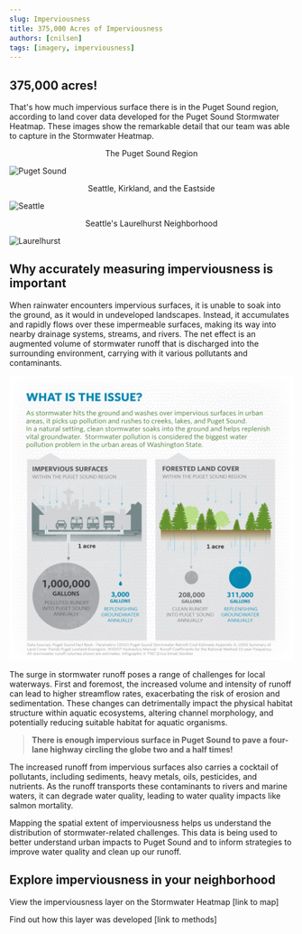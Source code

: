```yaml
---
slug: Imperviousness
title: 375,000 Acres of Imperviousness
authors: [cnilsen]
tags: [imagery, imperviousness]
---
```


## 375,000 acres!

That's how much impervious surface there is in the Puget Sound region, according to
land cover data developed for the Puget Sound Stormwater Heatmap. These images show
the remarkable detail that our team was able to capture in the Stormwater Heatmap.




<!-- ![Overview](./pic.png) -->
<figcaption align = "center">The Puget Sound Region</figcaption>

![Puget Sound](./pic.png)




<figcaption align = "center">Seattle, Kirkland, and the Eastside</figcaption>

![Seattle](./mi2.png)



<figcaption align = "center">Seattle's Laurelhurst Neighborhood</figcaption>

![Laurelhurst](./mi.png)

## Why accurately measuring imperviousness is  important
When rainwater encounters impervious surfaces, it is unable to soak into the ground, as it would in undeveloped landscapes. Instead, it accumulates and rapidly flows over these impermeable surfaces, making its way into nearby drainage systems, streams, and rivers. The net effect is an augmented volume of stormwater runoff that is discharged into the surrounding environment, carrying with it various pollutants and contaminants.

![imperviousness](./tnc_infographic.jpg)


The surge in stormwater runoff poses a range of challenges for local waterways. First and foremost, the increased volume and intensity of runoff can lead to higher streamflow rates, exacerbating the risk of erosion and sedimentation. These changes can detrimentally impact the physical habitat structure within aquatic ecosystems, altering channel morphology, and potentially reducing suitable habitat for aquatic organisms.

> **There is enough impervious surface in Puget Sound to pave a four-lane highway circling the globe two and a half times!**

The increased runoff from impervious surfaces also carries a cocktail of pollutants, including sediments, heavy metals, oils, pesticides, and nutrients. As the runoff transports these contaminants to rivers and marine waters, it can degrade water quality, leading to water quality impacts like salmon mortality.

Mapping the spatial extent of imperviousness helps us understand  the distribution of stormwater-related challenges. This data is being used to better understand urban impacts to Puget Sound and to inform strategies to improve water quality and clean up our runoff.

## Explore imperviousness in your neighborhood

View the imperviousness layer on the Stormwater Heatmap
[link to map]

Find out how this layer was developed
[link to methods]






